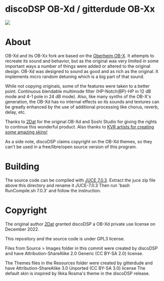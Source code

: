 # discoDSP OB-Xd / gitterdude OB-Xx
![](https://github.com/gitterdude/OB-Xx/OB-Xx.jpg)

# About

OB-Xd and its OB-Xx fork are based on the [Oberheim OB-X](https://wikipedia.org/wiki/Oberheim_OB-X). It attempts to recreate its sound and behavior, but as the original was very limited in some important ways a number of things were added or altered to the original design. OB-Xd was designed to sound as good and as rich as the original. It implements micro random detuning which is a big part of that sound.

While not copying originals, some of the features were taken to a better point. Continuous blendable multimode filter (HP-Notch(BP)-HP in 12 dB mode and 4-1 pole in 24 dB mode). Also, like many synths of the OB-X's generation, the OB-Xd has no internal effects so its sounds and textures can be greatly enhanced by the use of additional processing like chorus, reverb, delay, etc.

Thanks to [2Dat](https://github.com/2DaT/Obxd) for the original OB-Xd and Soshi Studio for giving the rights to continue this wonderful product. Also thanks to [KVR artists for creating some amazing skins!](https://www.kvraudio.com/forum/viewtopic.php?f=1&t=471926)

As a side note, discoDSP claims copyright on the OB-Xd themes, so they can't be used in a free/libre/open source version of this program.

# Building

The source code can be compiled with [JUCE 7.0.3](https://github.com/juce-framework/JUCE/releases/tag/7.0.3).
Extract the juce zip file above this directory and rename it JUCE-7.0.3
Then run 'bash RunCompile.sh 7.0.3' and follow the instruction.

# Copyright

The original author [2Dat](https://github.com/2DaT) granted discoDSP a OB-Xd private use license on December 2022.

This repository and the source code is under GPL3 license.

Files from Source > Images folder in this commit were created by discoDSP and have Attribution-ShareAlike 2.0 Generic (CC BY-SA 2.0) license.

The Themes files in the Resources folder were created by gitterdude and have Attribution-ShareAlike 3.0 Unported (CC BY-SA 3.0) license
The default skin is inspired by Ilkka Rosma's theme in the discoDSP release.

